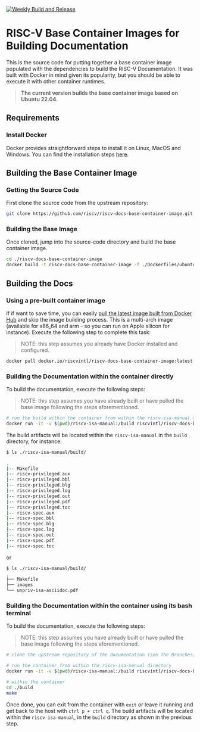 [![Weekly Build and Release](https://github.com/riscv/riscv-docs-base-container-image/actions/workflows/weekly_build.yaml/badge.svg)](https://github.com/riscv/riscv-docs-base-container-image/actions/workflows/weekly_build.yaml)

# RISC-V Base Container Images for Building Documentation

This is the source code for putting together a base container image populated with the dependencies to build the RISC-V Documentation. It was built with Docker in mind given its popularity, but you should be able to execute it with other container runtimes.

> **The current version builds the base container image based on Ubuntu 22.04.**

## Requirements

### Install Docker

Docker provides straightforward steps to install it on Linux, MacOS and Windows. You can find the installation steps [here](https://docs.docker.com/engine/install/).

## Building the Base Container Image

### Getting the Source Code

First clone the source code from the upstream repository:

```bash
git clone https://github.com/riscv/riscv-docs-base-container-image.git
```

### Building the Base Image

Once cloned, jump into the source-code directory and build the base container image.

```bash
cd ./riscv-docs-base-container-image
docker build -t riscv-docs-base-container-image -f ./Dockerfiles/ubuntu2204 .
```

## Building the Docs

### Using a pre-built container image

If if want to save time, you can easily [pull the latest image built from Docker Hub](https://hub.docker.com/repository/docker/riscvintl/riscv-docs-base-container-image/general) and skip the image building process. This is a multi-arch image (available for x86_64 and arm - so you can run on Apple silicon for instance). Execute the following step to complete this task:

> NOTE: this step assumes you already have Docker installed and configured.

```bash
docker pull docker.io/riscvintl/riscv-docs-base-container-image:latest
```

### Building the Documentation within the container directly

To build the documentation, execute the following steps:

> NOTE: this step assumes you have already built or have pulled the base image following the steps aforementioned.

```bash
# run the build within the container from within the riscv-isa-manual directory
docker run -it -v $(pwd)/riscv-isa-manual:/build riscvintl/riscv-docs-base-container-image:latest /bin/sh -c 'cd ./build; make'
```

The build artifacts will be located within the `riscv-isa-manual` in the `build` directory, for instance:

```bash
$ ls ./riscv-isa-manual/build/ 

.
|-- Makefile
|-- riscv-privileged.aux
|-- riscv-privileged.bbl
|-- riscv-privileged.blg
|-- riscv-privileged.log
|-- riscv-privileged.out
|-- riscv-privileged.pdf
|-- riscv-privileged.toc
|-- riscv-spec.aux
|-- riscv-spec.bbl
|-- riscv-spec.blg
|-- riscv-spec.log
|-- riscv-spec.out
|-- riscv-spec.pdf
|-- riscv-spec.toc

```

or

```bash
$ ls ./riscv-isa-manual/build/
.
├── Makefile
├── images
└── unpriv-isa-asciidoc.pdf
```

### Building the Documentation within the container using its bash terminal

To build the documentation, execute the following steps:

> NOTE: this step assumes you have already built or have pulled the base image following the steps aforementioned.

```bash
# clone the upstream repository of the documentation (see The Branches)

# run the container from within the riscv-isa-manual directory
docker run -it -v $(pwd)/riscv-isa-manual:/build riscvintl/riscv-docs-base-container-image:latest /bin/bash

# within the container
cd ./build
make
```

Once done, you can exit from the container with `exit` or leave it running and get back to the host with `ctrl p + ctrl q`. The build artifacts will be located within the `riscv-isa-manual`, in the `build` directory as shown in the previous step.

